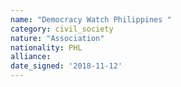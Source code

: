 ```yaml
---
name: "Democracy Watch Philippines "
category: civil_society
nature: "Association"
nationality: PHL
alliance: 
date_signed: '2018-11-12'
---
```

    